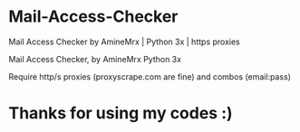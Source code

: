 # Mail-Access-Checker
Mail Access Checker by AmineMrx | Python 3x | https proxies


Mail Access Checker, by AmineMrx 
Python 3x

Require http/s proxies (proxyscrape.com are fine) and combos (email:pass)

# Thanks for using my codes :)
